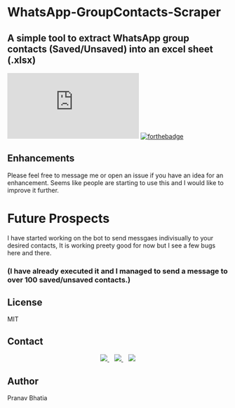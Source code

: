 # WhatsApp-GroupContacts-Scraper
## A simple tool to extract WhatsApp group contacts (Saved/Unsaved) into an excel sheet (.xlsx)

[![WhatsApp](https://www.freepik.com/free-icon/whatsapp_928974.htm)](https://github.com/PRANAVBHATIA1999/B-Corps-API)
[![forthebadge](http://forthebadge.com/images/badges/made-with-python.svg)](https://github.com/PRANAVBHATIA1999/B-Corps-API)



## Enhancements
Please feel free to message me or open an issue if you have an idea for an enhancement. Seems like people are starting to use this and I would like to improve it further.

# Future Prospects 
I have started working on the bot to send messgaes indivisually to your desired contacts, It is working preety good for now but I see a few bugs here and there. 
### (I have already executed it and I managed to send a message to over 100 saved/unsaved contacts.)

## License
MIT

## Contact 

<p align='center'>
<a href="https://twitter.com/pranavvbhatia">
  <img src="https://img.shields.io/badge/twitter-%231DA1F2.svg?&style=for-the-badge&logo=twitter&logoColor=white" />
</a>&nbsp;&nbsp;
<a href="https://www.linkedin.com/in/bhatiapranav/">
  <img src="https://img.shields.io/badge/linkedin-%230077B5.svg?&style=for-the-badge&logo=linkedin&logoColor=white" />
</a>&nbsp;&nbsp;
<a href="mailto:pranavbhtaia431999@gmail.com">
  <img src="https://img.shields.io/badge/email me-%23D14836.svg?&style=for-the-badge&logo=gmail&logoColor=white" />
</a>
</p>

## Author 
Pranav Bhatia